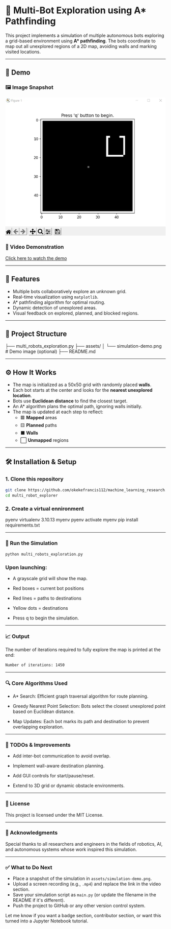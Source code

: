 # 🤖 Multi-Bot Exploration using A* Pathfinding

This project implements a simulation of multiple autonomous bots exploring a grid-based environment using **A\* pathfinding**. The bots coordinate to map out all unexplored regions of a 2D map, avoiding walls and marking visited locations.

---

## 📸 Demo

### 🖼️ Image Snapshot

![Simulation Snapshot](./assets/multi-bot-exploration.png)


### 🎥 Video Demonstration

[Click here to watch the demo](https://drive.google.com/file/d/1eqjwyNpHIvzfWWvoEQMr_JdchoFdN8dN/view?usp=sharing)


---

## 🧠 Features

- Multiple bots collaboratively explore an unknown grid.
- Real-time visualization using `matplotlib`.
- A* pathfinding algorithm for optimal routing.
- Dynamic detection of unexplored areas.
- Visual feedback on explored, planned, and blocked regions.

---

## 📁 Project Structure

├── multi_robots_exploration.py
├── assets/
│ └── simulation-demo.png # Demo image (optional)
├── README.md


---

## ⚙️ How It Works

- The map is initialized as a 50x50 grid with randomly placed **walls**.
- Each bot starts at the center and looks for the **nearest unexplored location**.
- Bots use **Euclidean distance** to find the closest target.
- An A* algorithm plans the optimal path, ignoring walls initially.
- The map is updated at each step to reflect:
  - 🟥 **Mapped** areas
  - 🟨 **Planned** paths
  - ⬛ **Walls**
  - ⬜ **Unmapped** regions

---

## 🛠️ Installation & Setup

### 1. Clone this repository

```bash
git clone https://github.com/okekefrancis112/machine_learning_research.git
cd multi_robot_explorer
```

### 2. Create a virtual ennironment
pyenv virtualenv 3.10.13 myenv
pyenv activate myenv
pip install requirements.txt

---

### 🚀 Run the Simulation

```bash
python multi_robots_exploration.py
```

### Upon launching:

- A grayscale grid will show the map.

- Red boxes = current bot positions

- Red lines = paths to destinations

- Yellow dots = destinations

- Press q to begin the simulation.

---

### 📈 Output

The number of iterations required to fully explore the map is printed at the end:

```bash
Number of iterations: 1450
```

---

### 🔍 Core Algorithms Used

- A* Search: Efficient graph traversal algorithm for route planning.

- Greedy Nearest Point Selection: Bots select the closest unexplored point based on Euclidean distance.

- Map Updates: Each bot marks its path and destination to prevent overlapping exploration.

---

### 🧪 TODOs & Improvements

- Add inter-bot communication to avoid overlap.

- Implement wall-aware destination planning.

- Add GUI controls for start/pause/reset.

- Extend to 3D grid or dynamic obstacle environments.

---

### 📄 License

This project is licensed under the MIT License.

---

### 🙌 Acknowledgments

Special thanks to all researchers and engineers in the fields of robotics, AI, and autonomous systems whose work inspired this simulation.


---

### ✅ What to Do Next

- Place a snapshot of the simulation in `assets/simulation-demo.png`.
- Upload a screen recording (e.g., `.mp4`) and replace the link in the video section.
- Save your simulation script as `main.py` (or update the filename in the README if it's different).
- Push the project to GitHub or any other version control system.

Let me know if you want a badge section, contributor section, or want this turned into a Jupyter Notebook tutorial.
